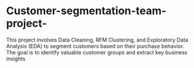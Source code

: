 # Customer-segmentation-team-project-
This project involves Data Cleaning, RFM Clustering, and Exploratory Data Analysis (EDA) to segment customers based on their purchase behavior. The goal is to identify valuable customer groups and extract key business insights 
